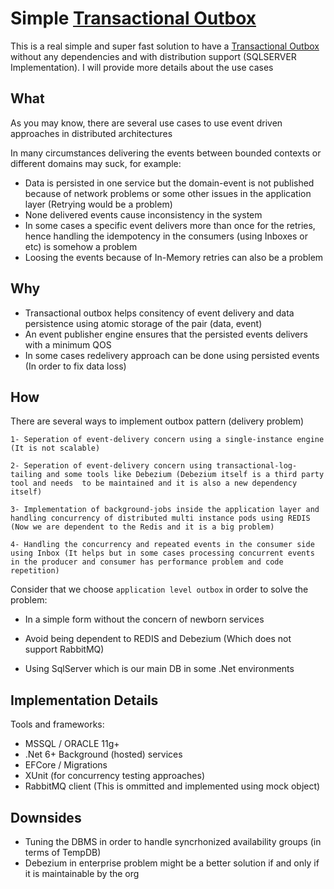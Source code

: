 # Simple [Transactional Outbox](https://microservices.io/patterns/data/transactional-outbox.html)

This is a real simple and super fast solution to have a [Transactional Outbox](https://microservices.io/patterns/data/transactional-outbox.html) without any dependencies and with distribution support (SQLSERVER Implementation). I will provide more details about the use cases

## What

As you may know, there are several use cases to use event driven approaches in distributed architectures

In many circumstances delivering the events between bounded contexts or different domains may suck, for example:

* Data is persisted in one service but the domain-event is not published because of network problems or some other issues in the application layer (Retrying would be a problem)
* None delivered events cause inconsistency in the system
* In some cases a specific event delivers more than once for the retries, hence handling the idempotency in the consumers (using Inboxes or etc) is somehow a problem
* Loosing the events because of In-Memory retries can also be a problem

## Why

* Transactional outbox helps consitency of event delivery and data persistence using atomic storage of the pair (data, event)
* An event publisher engine ensures that the persisted events delivers with a minimum QOS
* In some cases redelivery approach can be done using persisted events (In order to fix data loss)

## How

There are several ways to implement outbox pattern (delivery problem)

    1- Seperation of event-delivery concern using a single-instance engine (It is not scalable)
    
    2- Seperation of event-delivery concern using transactional-log-tailing and some tools like Debezium (Debezium itself is a third party tool and needs  to be maintained and it is also a new dependency itself)
    
    3- Implementation of background-jobs inside the application layer and handling concurrency of distributed multi instance pods using REDIS (Now we are dependent to the Redis and it is a big problem)

    4- Handling the concurrency and repeated events in the consumer side using Inbox (It helps but in some cases processing concurrent events in the producer and consumer has performance problem and code repetition)

Consider that we choose ``application level outbox`` in order to solve the problem:

* In a simple form without the concern of newborn services

* Avoid being dependent to REDIS and Debezium (Which does not support RabbitMQ)

* Using SqlServer which is our main DB in some .Net environments

## Implementation Details

Tools and frameworks:

* MSSQL / ORACLE 11g+
* .Net 6+ Background (hosted) services
* EFCore / Migrations
* XUnit (for concurrency testing approaches)
* RabbitMQ client (This is ommitted and implemented using mock object)

## Downsides

* Tuning the DBMS in order to handle syncrhonized availability groups (in terms of TempDB)
* Debezium in enterprise problem might be a better solution if and only if it is maintainable by the org
